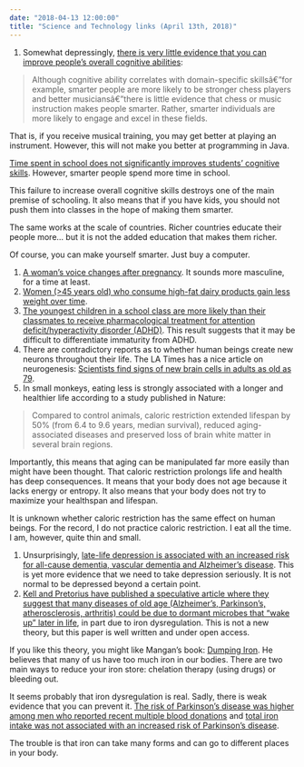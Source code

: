 ```yaml
---
date: "2018-04-13 12:00:00"
title: "Science and Technology links (April 13th, 2018)"
---
```




1. Somewhat depressingly, [there is very little evidence that you can improve people&rsquo;s overall cognitive abilities](http://journals.sagepub.com/doi/full/10.1177/0963721417712760):

>Although cognitive ability correlates with domain-specific skillsâ€”for example, smarter people are more likely to be stronger chess players and better musiciansâ€”there is little evidence that chess or music instruction makes people smarter. Rather, smarter individuals are more likely to engage and excel in these fields.



That is, if you receive musical training, you may get better at playing an instrument. However, this will not make you better at programming in Java.

[Time spent in school does not significantly improves students&rsquo; cognitive skills](https://www.sciencedirect.com/science/article/abs/pii/S0927537116302287). However, smarter people spend more time in school.

This failure to increase overall cognitive skills destroys one of the main premise of schooling. It also means that if you have kids, you should not push them into classes in the hope of making them smarter.

The same works at the scale of countries. Richer countries educate their people more&hellip; but it is not the added education that makes them richer.

Of course, you can make yourself smarter. Just buy a computer.
1. [A woman&rsquo;s voice changes after pregnancy](https://www.sciencedirect.com/science/article/pii/S1090513817302696). It sounds more masculine, for a time at least.
1. [Women (>45 years old) who consume high-fat dairy products gain less weight over time](http://ajcn.nutrition.org/content/103/4/979.full.pdf+html).
1. [The youngest children in a school class are more likely than their classmates to receive pharmacological treatment for attention deficit/hyperactivity disorder (ADHD)](https://www.mja.com.au/journal/2017/206/2/influence-birth-month-probability-western-australian-children-being-treated-adhd). This result suggests that it may be difficult to differentiate immaturity from ADHD.
1. There are contradictory reports as to whether human beings create new neurons throughout their life. The LA Times has a nice article on neurogenesis: [Scientists find signs of new brain cells in adults as old as 79](http://www.latimes.com/science/sciencenow/la-sci-sn-new-brain-cells-20180405-story.html).
1. In small monkeys, eating less is strongly associated with a longer and healthier life according to a study published in Nature:

> Compared to control animals, caloric restriction extended lifespan by 50% (from 6.4 to 9.6 years, median survival), reduced aging-associated diseases and preserved loss of brain white matter in several brain regions.

 Importantly, this means that aging can be manipulated far more easily than might have been thought. That caloric restriction prolongs life and health has deep consequences. It means that your body does not age because it lacks energy or entropy. It also means that your body does not try to maximize your healthspan and lifespan.

It is unknown whether caloric restriction has the same effect on human beings. For the record, I do not practice caloric restriction. I eat all the time. I am, however, quite thin and small.
1. Unsurprisingly, [late-life depression is associated with an increased risk for all-cause dementia, vascular dementia and Alzheimer&rsquo;s disease](https://www.cambridge.org/core/journals/the-british-journal-of-psychiatry/article/latelife-depression-and-risk-of-vascular-dementia-and-alzheimers-disease-systematic-review-and-metaanalysis-of-communitybased-cohort-studies/8944E89B957CC6BF6499A5A750614442). This is yet more evidence that we need to take depression seriously. It is not normal to be depressed beyond a certain point.
1. [Kell and Pretorius have published a speculative article where they suggest that many diseases of old age (Alzheimer&rsquo;s, Parkinson&rsquo;s, atherosclerosis, arthritis) could be due to dormant microbes that &ldquo;wake up&rdquo; later in life](https://onlinelibrary.wiley.com/doi/full/10.1111/brv.12407), in part due to iron dysregulation. This is not a new theory, but this paper is well written and under open access.

If you like this theory, you might like Mangan&rsquo;s book: [Dumping Iron](https://www.amazon.com/Dumping-Iron-Secret-Killer-Reclaim-ebook/dp/B01CIZMFXO). He believes that many of us have too much iron in our bodies. There are two main ways to reduce your iron store: chelation therapy (using drugs) or bleeding out.

It seems probably that iron dysregulation is real. Sadly, there is weak evidence that you can prevent it. [The risk of Parkinson&rsquo;s disease was higher among men who reported recent multiple blood donations](https://onlinelibrary.wiley.com/doi/full/10.1002/mds.20826) and [total iron intake was not associated with an increased risk of Parkinson&rsquo;s disease](https://academic.oup.com/aje/article/168/12/1381/155686).

The trouble is that iron can take many forms and can go to different places in your body.


